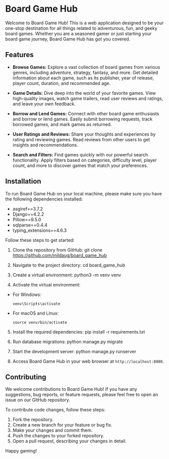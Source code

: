 # Board Game Hub

Welcome to Board Game Hub! This is a web application designed to be your one-stop destination for all things related to adventurous, fun, and geeky board games. Whether you are a seasoned gamer or just starting your board game journey, Board Game Hub has got you covered.


## Features

- **Browse Games:** Explore a vast collection of board games from various genres, including adventure, strategy, fantasy, and more. Get detailed information about each game, such as its publisher, year of release, player count, duration, and recommended age.

- **Game Details:** Dive deep into the world of your favorite games. View high-quality images, watch game trailers, read user reviews and ratings, and leave your own feedback.

- **Borrow and Lend Games:** Connect with other board game enthusiasts and borrow or lend games. Easily submit borrowing requests, track borrowed games, and mark games as returned.

- **User Ratings and Reviews:** Share your thoughts and experiences by rating and reviewing games. Read reviews from other users to get insights and recommendations.

- **Search and Filters:** Find games quickly with our powerful search functionality. Apply filters based on categories, difficulty level, player count, and more to discover games that match your preferences.


## Installation

To run Board Game Hub on your local machine, please make sure you have the following dependencies installed:

- asgiref==3.7.2
- Django==4.2.2
- Pillow==9.5.0
- sqlparse==0.4.4
- typing_extensions==4.6.3

Follow these steps to get started:

1. Clone the repository from GitHub:
git clone https://github.com/mildaug/board_game_hub

2. Navigate to the project directory:
cd board_game_hub

3. Create a virtual environment:
python3 -m venv venv

4. Activate the virtual environment:

- For Windows:

  ```
  venv\Scripts\activate
  ```

- For macOS and Linux:

  ```
  source venv/bin/activate
  ```

5. Install the required dependencies:
pip install -r requirements.txt

6. Run database migrations:
python manage.py migrate

7. Start the development server:
python manage.py runserver

8. Access Board Game Hub in your web browser at `http://localhost:8000`.


## Contributing

We welcome contributions to Board Game Hub! If you have any suggestions, bug reports, or feature requests, please feel free to open an issue on our GitHub repository.

To contribute code changes, follow these steps:

1. Fork the repository.
2. Create a new branch for your feature or bug fix.
3. Make your changes and commit them.
4. Push the changes to your forked repository.
5. Open a pull request, describing your changes in detail.

Happy gaming!